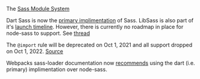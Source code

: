 The [Sass Module System](https://sass-lang.com/blog/the-module-system-is-launched)

Dart Sass is now the [primary implimentation](https://sass-lang.com/dart-sass) of Sass. LibSass is also part of it's [launch timeline](https://sass-lang.com/blog/the-module-system-is-launched#future-plans). However, there is currently no roadmap in place for node-sass to support. See [thread](https://github.com/sass/node-sass/issues/2886)

The `@import` rule will be deprecated on Oct 1, 2021 and all support dropped on Oct 1, 2022. [Source](https://sass-lang.com/blog/the-module-system-is-launched#future-plans)

Webpacks sass-loader documentation now [recommends](https://webpack.js.org/loaders/sass-loader/) using the dart (i.e. primary) implimentation over node-sass.
